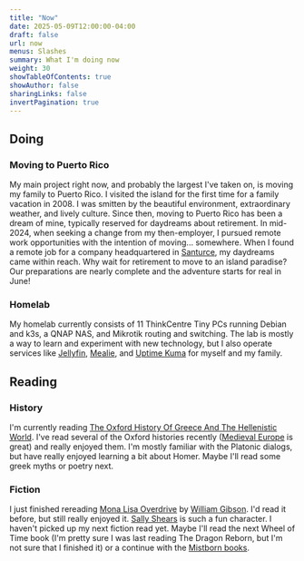 ```yaml
---
title: "Now"
date: 2025-05-09T12:00:00-04:00
draft: false
url: now
menus: Slashes
summary: What I'm doing now
weight: 30
showTableOfContents: true
showAuthor: false
sharingLinks: false
invertPagination: true
---
```


## Doing

### Moving to Puerto Rico

My main project right now, and probably the largest I've taken on, is moving my family to Puerto Rico. I visited the island for the first time for a family vacation in 2008. I was smitten by the beautiful environment, extraordinary weather, and lively culture. Since then, moving to Puerto Rico has been a dream of mine, typically reserved for daydreams about retirement. In mid-2024, when seeking a change from my then-employer, I pursued remote work opportunities with the intention of moving... somewhere. When I found a remote job for a company headquartered in [Santurce](https://en.wikipedia.org/wiki/Santurce,_San_Juan,_Puerto_Rico), my daydreams came within reach. Why wait for retirement to move to an island paradise? Our preparations are nearly complete and the adventure starts for real in June!

### Homelab

My homelab currently consists of 11 ThinkCentre Tiny PCs running Debian and k3s, a QNAP NAS, and Mikrotik routing and switching. The lab is mostly a way to learn and experiment with new technology, but I also operate services like [Jellyfin](https://github.com/jellyfin/jellyfin), [Mealie](https://github.com/mealie/mealie), and [Uptime Kuma](https://github.com/uptimekuma/uptimekume) for myself and my family.

## Reading

### History

I'm currently reading [The Oxford History Of Greece And The Hellenistic World](https://academic.oup.com/book/51897). I've read several of the Oxford histories recently ([Medieval Europe](https://academic.oup.com/book/47840) is great) and really enjoyed them. I'm mostly familiar with the Platonic dialogs, but have really enjoyed learning a bit about Homer. Maybe I'll read some greek myths or poetry next.

### Fiction

I just finished rereading [Mona Lisa Overdrive](https://en.wikipedia.org/wiki/Mona_Lisa_Overdrive) by [William Gibson](https://bsky.app/profile/greatdismal.bsky.social). I'd read it before, but still really enjoyed it. [Sally Shears](https://williamgibson.fandom.com/wiki/Molly_Millions) is such a fun character. I haven't picked up my next fiction read yet. Maybe I'll read the next Wheel of Time book (I'm pretty sure I was last reading The Dragon Reborn, but I'm not sure that I finished it) or a continue with the [Mistborn books](https://mistborn.fandom.com/wiki/Hero_of_Ages).
